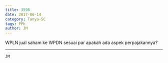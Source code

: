 ```yaml
---
title: 3598
date: 2017-06-14
category: Tanya-SC
tags: PPh
author: JM
---
```


WPLN jual saham ke WPDN sesuai par apakah ada aspek perpajakannya?

---



`JM`
